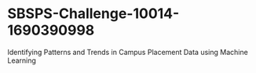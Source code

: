 # SBSPS-Challenge-10014-1690390998
Identifying Patterns and Trends in Campus Placement Data using Machine Learning


